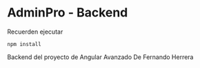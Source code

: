 # AdminPro - Backend

Recuerden ejecutar

```
npm install
```

Backend del proyecto de Angular Avanzado
De Fernando Herrera
